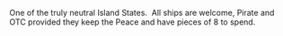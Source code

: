One of the truly neutral Island States.  All ships are welcome, Pirate and OTC provided they keep the Peace and have pieces of 8 to spend.